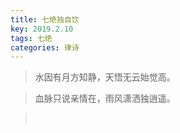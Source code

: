 ```yaml
---
title: 七绝独自饮
key: 2019.2.10
tags: 七绝
categories: 律诗
---
```


<blockquote class="blockquote-center">水因有月方知静，天悟无云始觉高。
</blockquote>
<blockquote class="blockquote-center">血脉只说亲情在，雨风潇洒独逍遥。
</blockquote>
<blockquote class="blockquote-center"></br>
</blockquote>
